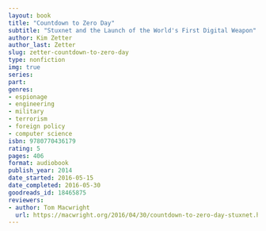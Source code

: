 ```yaml
---
layout: book
title: "Countdown to Zero Day"
subtitle: "Stuxnet and the Launch of the World's First Digital Weapon"
author: Kim Zetter
author_last: Zetter
slug: zetter-countdown-to-zero-day
type: nonfiction
img: true
series: 
part: 
genres:
- espionage
- engineering
- military
- terrorism
- foreign policy
- computer science
isbn: 9780770436179
rating: 5
pages: 406
format: audiobook
publish_year: 2014
date_started: 2016-05-15
date_completed: 2016-05-30
goodreads_id: 18465875
reviewers:
- author: Tom Macwright
  url: https://macwright.org/2016/04/30/countdown-to-zero-day-stuxnet.html
---
```

